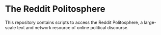 # The Reddit Politosphere

This repository contains scripts to access the Reddit Politosphere, a large-scale text and network resource of online political discourse.